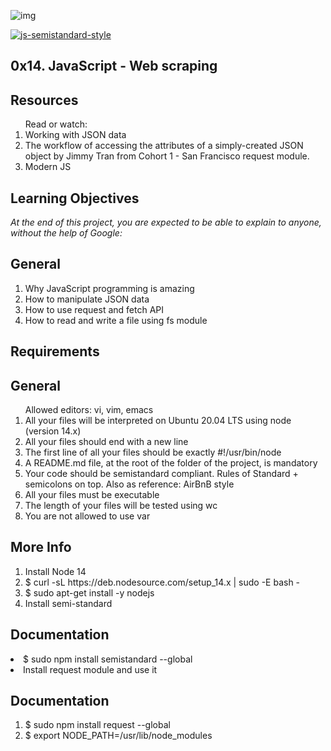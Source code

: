 ![img](https://assets.imaginablefutures.com/media/images/ALX_Logo.max-200x150.png)

[![js-semistandard-style](https://raw.githubusercontent.com/standard/semistandard/master/badge.svg)](https://github.com/standard/semistandard)

## 0x14. JavaScript - Web scraping

## Resources
<ol>Read or watch:

<li>Working with JSON data</li>
<li>The workflow of accessing the attributes of a simply-created JSON object by Jimmy Tran from Cohort 1 - San Francisco
request module.</li>
<li>Modern JS</li>
</ol>

## Learning Objectives
<i>At the end of this project, you are expected to be able to explain to anyone, without the help of Google:</i>

## General
<ol>
<li>Why JavaScript programming is amazing</li>
<li>How to manipulate JSON data</li>
<li>How to use request and fetch API</li>
<li>How to read and write a file using fs module</li>
</ol>

##  Requirements

## General
<ol>Allowed editors: vi, vim, emacs
<li>All your files will be interpreted on Ubuntu 20.04 LTS using node (version 14.x)</li>
<li>All your files should end with a new line</li>
<li>The first line of all your files should be exactly #!/usr/bin/node</li>
<li>A README.md file, at the root of the folder of the project, is mandatory</li>
<li>Your code should be semistandard compliant. Rules of Standard + semicolons on top. Also as reference: AirBnB style</li>
<li>All your files must be executable</li>
<li>The length of your files will be tested using wc</li>
<li>You are not allowed to use var</li>
</ol>

## More Info
<ol>
<li>Install Node 14</li>
<li>$ curl -sL https://deb.nodesource.com/setup_14.x | sudo -E bash -</li>
<li>$ sudo apt-get install -y nodejs</li>
<li>Install semi-standard</li>
</ol>


## Documentation

<li>$ sudo npm install semistandard --global</li>
<li>Install request module and use it</li>

## Documentation
<ol>
<li>$ sudo npm install request --global</li>
<li>$ export NODE_PATH=/usr/lib/node_modules</li>
</ol>
